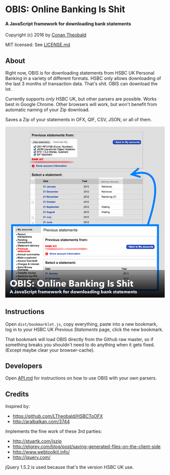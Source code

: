 OBIS: Online Banking Is Shit
==============================

#### A JavaScript framework for downloading bank statements

Copyright (c) 2016 by [Conan Theobald](mailto:me[at]conans[dot]co[dot]uk)

MIT licensed: See [LICENSE.md](LICENSE.md)

## About

Right now, OBIS is for downloading statements from HSBC UK Personal Banking
in a variety of different formats. HSBC only allows downloading of the last
3 months of transaction data. That's shit. OBIS can download the lot.

Currently supports _only_ HSBC UK, but other parsers are possible. Works best
in Google Chrome. Other browsers will work, but won't benefit from automatic
naming of your Zip download.

Saves a Zip of your statements in OFX, QIF, CSV, JSON, or all of them.

![Screenshot of HSBC UK parser](screenshot.gif)

## Instructions

Open `dist/bookmarklet.js`, copy everything, paste into a new bookmark, log in
to your HSBC UK _Previous Statements_ page, click the new bookmark.

That bookmark will load OBIS directly from the Github raw master, so if
something breaks you shouldn't need to do anything when it gets fixed. (Except
maybe clear your browser-cache).

## Developers

Open [API.md](API.md) for instructions on how to use OBIS with your own
parsers.

## Credits

Inspired by:

*   https://github.com/LTheobald/HSBCToOFX
*   http://aralbalkan.com/3744

Implements the fine work of these 3rd parties:

*   http://stuartk.com/jszip
*   http://eligrey.com/blog/post/saving-generated-files-on-the-client-side
*   http://www.webtoolkit.info/
*   http://jquery.com/

jQuery 1.5.2 is used because that's the version HSBC UK use.
